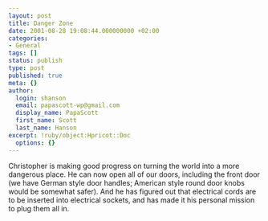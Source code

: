 ```yaml
---
layout: post
title: Danger Zone
date: 2001-08-28 19:08:44.000000000 +02:00
categories:
- General
tags: []
status: publish
type: post
published: true
meta: {}
author:
  login: shanson
  email: papascott-wp@gmail.com
  display_name: PapaScott
  first_name: Scott
  last_name: Hanson
excerpt: !ruby/object:Hpricot::Doc
  options: {}
---
```

<p>Christopher is making good progress on turning the world into a more dangerous place. He can now open all of our doors, including the front door (we have German style door handles; American style round door knobs would be somewhat safer). And he has figured out that electrical cords are to be inserted into electrical sockets, and has made it his personal mission to plug them all in.</p>
